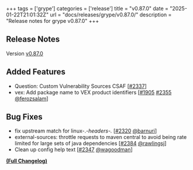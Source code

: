 +++
tags = ['grype']
categories = ['release']
title = "v0.87.0"
date = "2025-01-22T21:01:32Z"
url = "docs/releases/grype/v0.87.0/"
description = "Release notes for grype v0.87.0"
+++

## Release Notes

Version [v0.87.0](https://github.com/anchore/grype/releases/tag/v0.87.0)

## Added Features

- Question: Custom Vulnerability Sources CSAF [[#2337](https://github.com/anchore/grype/issues/2337)]
- vex: Add package name to VEX product identifiers [[#1905](https://github.com/anchore/grype/issues/1905) [#2355](https://github.com/anchore/grype/pull/2355) [@ferozsalam](https://github.com/ferozsalam)]

## Bug Fixes

- fix upstream match for linux-.*-headers-.* [[#2320](https://github.com/anchore/grype/pull/2320) [@barnuri](https://github.com/barnuri)]
- external-sources: throttle requests to maven central to avoid being rate limited for large sets of java dependencies [[#2384](https://github.com/anchore/grype/pull/2384) [@rawlingsj](https://github.com/rawlingsj)]
- Clean up config help text [[#2347](https://github.com/anchore/grype/pull/2347) [@wagoodman](https://github.com/wagoodman)]

**[(Full Changelog)](https://github.com/anchore/grype/compare/v0.86.1...v0.87.0)**
